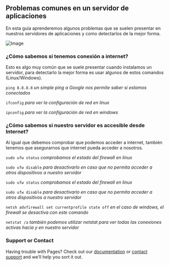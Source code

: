 ## Problemas comunes en un servidor de aplicaciones

En esta guía aprenderemos algunos problemas que se suelen presentar en nuestros servidores de aplicaciones y como detectarlos de la mejor forma.

![Image](https://promwebsoft.com/files/images/varias/desarrollo-aplicaciones-web.png)

### ¿Cómo sabemos si tenemos conexión a internet? 

Esto es algo muy común que se suele presentar cuando instalamos un servidor, para detectarlo la mejor forma es usar algunos de estos comandos (Linux/Windows).

`ping 8.8.8.8` _un simple ping a Google nos permite saber si estamos conectados_

`ifconfig` _para ver la configuración de red en linux_

`ipconfig` _para ver la configuración de red en windows_

### ¿Cómo sabemos si nuestro servidor es accesible desde Internet?

Al igual que debemos comprobar que podemos acceder a internet, también tenemos que asegurarnos que internet pueda acceder a nosotros.

`sudo ufw status` _comprobamos el estado del firewall en linux_

`sudo ufw disable` _para desactivarlo en caso que no permita acceder a otros dispositivos a nuestro servidor_

`sudo ufw status` _comprobamos el estado del firewall en linux_

`sudo ufw disable` _para desactivarlo en caso que no permita acceder a otros dispositivos a nuestro servidor_

`netsh advfirewall set currentprofile state off` _en el caso de windows, el firewall se desactiva con este comando_

`netstat /a` _también podemos utilizar netstat para ver todas las conexiones activas hacia y en nuestro servidor_



### Support or Contact

Having trouble with Pages? Check out our [documentation](https://docs.github.com/categories/github-pages-basics/) or [contact support](https://support.github.com/contact) and we’ll help you sort it out.
